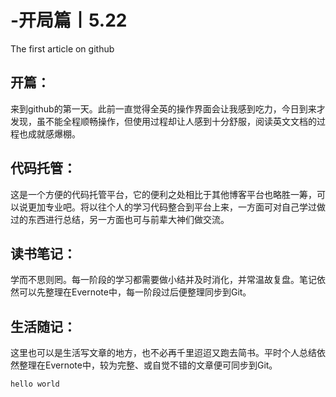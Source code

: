 # -开局篇丨5.22
The first article on github

开篇：
---------------
来到github的第一天。此前一直觉得全英的操作界面会让我感到吃力，今日到来才发现，虽不能全程顺畅操作，但使用过程却让人感到十分舒服，阅读英文文档的过程也成就感爆棚。

代码托管：
------------
这是一个方便的代码托管平台，它的便利之处相比于其他博客平台也略胜一筹，可以说更加专业吧。将以往个人的学习代码整合到平台上来，一方面可对自己学过做过的东西进行总结，另一方面也可与前辈大神们做交流。

读书笔记：
-----------
学而不思则罔。每一阶段的学习都需要做小结并及时消化，并常温故复盘。笔记依然可以先整理在Evernote中，每一阶段过后便整理同步到Git。

生活随记：
-------------
这里也可以是生活写文章的地方，也不必再千里迢迢又跑去简书。平时个人总结依然整理在Evernote中，较为完整、或自觉不错的文章便可同步到Git。

```hello world```
